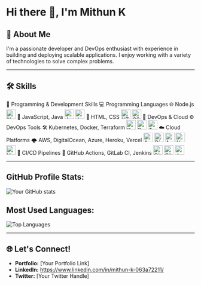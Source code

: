 # Hi there 👋, I'm Mithun K

## 🚀 About Me
I'm a passionate developer and DevOps enthusiast with experience in building and deploying scalable applications. I enjoy working with a variety of technologies to solve complex problems.

---

## 🛠️ Skills

🌟 Programming & Development Skills
💻 Programming Languages
🌐 Node.js
<img src="https://img.shields.io/badge/Node.js-43853D?style=for-the-badge&logo=node.js&logoColor=white" alt="Node.js" height="25">
💎 JavaScript, Java
<img src="https://img.shields.io/badge/JavaScript-F7DF1E?style=for-the-badge&logo=javascript&logoColor=black" alt="JavaScript" height="25"> <img src="https://img.shields.io/badge/Java-007396?style=for-the-badge&logo=java&logoColor=white" alt="Java" height="25">
🎨 HTML, CSS
<img src="https://img.shields.io/badge/HTML5-E34F26?style=for-the-badge&logo=html5&logoColor=white" alt="HTML5" height="25"> <img src="https://img.shields.io/badge/CSS3-1572B6?style=for-the-badge&logo=css3&logoColor=white" alt="CSS3" height="25">
🚀 DevOps & Cloud
⚙️ DevOps Tools
🛠️ Kubernetes, Docker, Terraform
<img src="https://img.shields.io/badge/Kubernetes-326CE5?style=for-the-badge&logo=kubernetes&logoColor=white" alt="Kubernetes" height="25"> <img src="https://img.shields.io/badge/Docker-2496ED?style=for-the-badge&logo=docker&logoColor=white" alt="Docker" height="25"> <img src="https://img.shields.io/badge/Terraform-7B42BC?style=for-the-badge&logo=terraform&logoColor=white" alt="Terraform" height="25">
☁️ Cloud Platforms
🌩️ AWS, DigitalOcean, Azure, Heroku, Vercel
<img src="https://img.shields.io/badge/AWS-FF9900?style=for-the-badge&logo=amazonaws&logoColor=white" alt="AWS" height="25"> <img src="https://img.shields.io/badge/DigitalOcean-0080FF?style=for-the-badge&logo=digitalocean&logoColor=white" alt="DigitalOcean" height="25"> <img src="https://img.shields.io/badge/Azure-0078D4?style=for-the-badge&logo=microsoftazure&logoColor=white" alt="Azure" height="25"> <img src="https://img.shields.io/badge/Heroku-430098?style=for-the-badge&logo=heroku&logoColor=white" alt="Heroku" height="25"> <img src="https://img.shields.io/badge/Vercel-000000?style=for-the-badge&logo=vercel&logoColor=white" alt="Vercel" height="25">
🔄 CI/CD Pipelines
🔧 GitHub Actions, GitLab CI, Jenkins
<img src="https://img.shields.io/badge/GitHub_Actions-2088FF?style=for-the-badge&logo=githubactions&logoColor=white" alt="GitHub Actions" height="25"> <img src="https://img.shields.io/badge/GitLab%20CI-FC6D26?style=for-the-badge&logo=gitlab&logoColor=white" alt="GitLab CI" height="25"> <img src="https://img.shields.io/badge/Jenkins-D24939?style=for-the-badge&logo=jenkins&logoColor=white" alt="Jenkins" height="25">


---
## GitHub Profile Stats:
![Your GitHub stats](https://github-readme-stats.vercel.app/api?username=yourusername&show_icons=true&theme=radical)


## Most Used Languages:
![Top Languages](https://github-readme-stats.vercel.app/api/top-langs/?username=yourusername&layout=compact&theme=radical)

---

## 🌐 Let's Connect!
- **Portfolio:** [Your Portfolio Link]
- **LinkedIn:** https://www.linkedin.com/in/mithun-k-063a72211/
- **Twitter:** [Your Twitter Handle]
